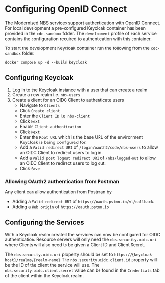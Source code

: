 # Configuring OpenID Connect

The Modernized NBS services support authentication with OpenID Connect. For local development a pre-configured Keycloak
container has been provided in the `cdc-sandbox` folder. The `development` profile of each service contains the
configuration required to authentication with this container.

To start the development Keycloak container run the following from the `cdc-sandbox` folder.

```shell
docker compose up -d --build keycloak
```

## Configuring Keycloak

1. Log in to the Keycloak instance with a user that can create a realm
2. Create a new realm i.e. `nbs-users`
3. Create a client for an OIDC Client to authenticate users
    - Navigate to `Clients`
    - Click `Create client`
    - Enter the `Client ID` i.e. `nbs-client`
    - Click `Next`
    - Enable `Client authentication`
    - Click `Next`
    - Enter the `Root URL` which is the base URL of the environment Keycloak is being configured for.
    - Add a `Valid redirect URI` of `/login/oauth2/code/nbs-users` to allow an OIDC Client to redirect users to log
      in.
    - Add a `Valid post logout redirect URI` of `/nbs/logged-out` to allow an OIDC Client to redirect users to log
      out.
    - Click `Save`

### Allowing OAuth2 authentication from Postman

Any client can allow authentication from Postman by

- Adding a `Valid redirect URI` of `https://oauth.pstmn.io/v1/callback`.
- Adding a `Web origin` of `https://oauth.pstmn.io`

## Configuring the Services

With a Keycloak realm created the services can now be configured for OIDC authentication. Resource servers will only
need the `nbs.security.oidc.uri` where Clients will also need to be given a Client ID and Client Secret.

The `nbs.security.oidc.uri` property should be set to `https://{keycloak-host}/realms/{realm-name}`
The `nbs.security.oidc.client.id` property will be the ID of the client the service will use.
The `nbs.security.oidc.client.secret` value can be found in the `Credentials` tab of the client within the Keycloak
realm.
